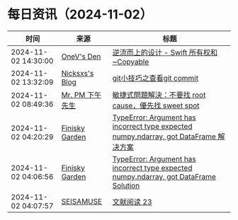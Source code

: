 ﻿# 每日资讯（2024-11-02）

|时间|来源|标题|
|---|---|---|
|2024-11-02 14:30:00|[OneV's Den](http://onevcat.com/atom.xml)|[逆流而上的设计 - Swift 所有权和 ~Copyable](https://onevcat.com/2024/11/noncopyable/)|
|2024-11-02 13:32:09|[Nicksxs's Blog](https://nicksxs.me/atom.xml)|[git小技巧之查看git commit](https://nicksxs.me/2024/11/02/git%E5%B0%8F%E6%8A%80%E5%B7%A7%E4%B9%8B%E6%9F%A5%E7%9C%8Bgit-commit/)|
|2024-11-02 08:49:36|[Mr. PM 下午先生](http://feeds.feedburner.com/pmmustknow)|[敏捷式問題解決：不要找 root cause，優先找 sweet spot](https://mrpm.cc/?p=1694)|
|2024-11-02 04:20:29|[Finisky Garden](https://finisky.github.io/atom.xml)|[TypeError: Argument has incorrect type expected numpy.ndarray, got DataFrame 解决方案](https://finisky.github.io/argument-incorrect-type-expected-ndarray/)|
|2024-11-02 04:06:56|[Finisky Garden](https://finisky.github.io/atom.xml)|[TypeError: Argument has incorrect type expected numpy.ndarray, got DataFrame Solution](https://finisky.github.io/en/argument-incorrect-type-expected-ndarray/)|
|2024-11-02 04:07:57|[SEISAMUSE](https://www.seis-jun.xyz/atom.xml)|[文献阅读 23 ](http://www.seis-jun.xyz/paper-reading-23)|

